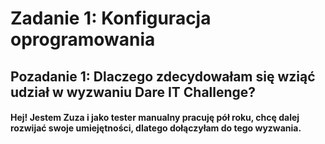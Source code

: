 # Zadanie 1: Konfiguracja oprogramowania

## Pozadanie 1: Dlaczego zdecydowałam się wziąć udział w wyzwaniu Dare IT Challenge?
#### Hej! Jestem Zuza i jako tester manualny pracuję pół roku, chcę dalej rozwijać swoje umiejętności, dlatego dołączyłam do tego wyzwania. 
